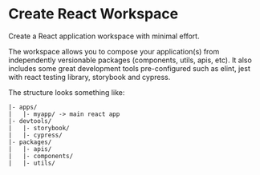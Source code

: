 # Create React Workspace

Create a React application workspace with minimal effort.

The workspace allows you to compose your application(s) from independently versionable packages (components, utils, apis, etc). It also includes some great development tools pre-configured such as elint, jest with react testing library, storybook and cypress.

The structure looks something like:

```
|- apps/
|   |- myapp/ -> main react app
|- devtools/
|   |- storybook/
|   |- cypress/
|- packages/
|   |- apis/
|   |- components/
|   |- utils/
```